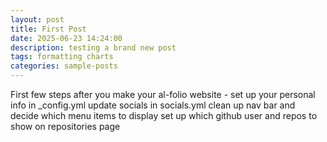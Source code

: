 ```yaml
---
layout: post
title: First Post
date: 2025-06-23 14:24:00
description: testing a brand new post
tags: formatting charts
categories: sample-posts
---
```


First few steps after you make your al-folio website - 
set up your personal info in _config.yml
update socials in socials.yml
clean up nav bar and decide which menu items to display
set up which github user and repos to show on repositories page
